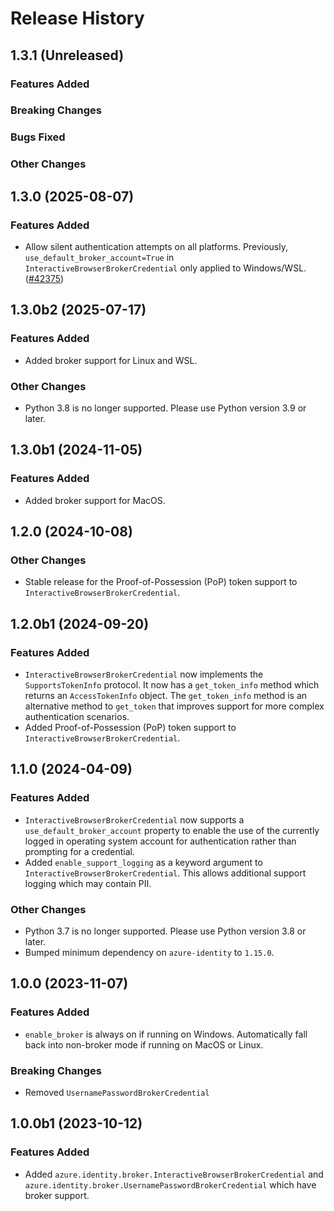 # Release History

## 1.3.1 (Unreleased)

### Features Added

### Breaking Changes

### Bugs Fixed

### Other Changes

## 1.3.0 (2025-08-07)

### Features Added

- Allow silent authentication attempts on all platforms. Previously, `use_default_broker_account=True` in `InteractiveBrowserBrokerCredential` only applied to Windows/WSL. ([#42375](https://github.com/Azure/azure-sdk-for-python/pull/42375))

## 1.3.0b2 (2025-07-17)

### Features Added

- Added broker support for Linux and WSL.

### Other Changes

- Python 3.8 is no longer supported. Please use Python version 3.9 or later.

## 1.3.0b1 (2024-11-05)

### Features Added

- Added broker support for MacOS.

## 1.2.0 (2024-10-08)

### Other Changes

- Stable release for the Proof-of-Possession (PoP) token support to `InteractiveBrowserBrokerCredential`.

## 1.2.0b1 (2024-09-20)

### Features Added

- `InteractiveBrowserBrokerCredential` now implements the `SupportsTokenInfo` protocol. It now has a `get_token_info` method which returns an `AccessTokenInfo` object. The `get_token_info` method is an alternative method to `get_token` that improves support for more complex authentication scenarios.
- Added Proof-of-Possession (PoP) token support to `InteractiveBrowserBrokerCredential`.

## 1.1.0 (2024-04-09)

### Features Added

- `InteractiveBrowserBrokerCredential` now supports a `use_default_broker_account` property to enable the use of the currently logged in operating system account for authentication rather than prompting for a credential.
- Added `enable_support_logging` as a keyword argument to `InteractiveBrowserBrokerCredential`. This allows additional support logging which may contain PII.

### Other Changes

- Python 3.7 is no longer supported. Please use Python version 3.8 or later.
- Bumped minimum dependency on `azure-identity` to `1.15.0`.

## 1.0.0 (2023-11-07)

### Features Added

- `enable_broker` is always on if running on Windows. Automatically fall back into non-broker mode if running on MacOS or Linux.

### Breaking Changes

- Removed `UsernamePasswordBrokerCredential`

## 1.0.0b1 (2023-10-12)

### Features Added

- Added `azure.identity.broker.InteractiveBrowserBrokerCredential`
  and `azure.identity.broker.UsernamePasswordBrokerCredential` which have broker support.
